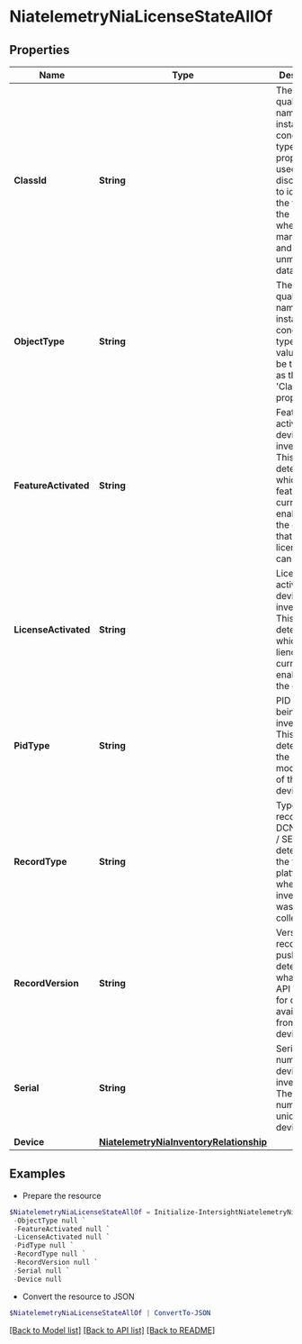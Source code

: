 # NiatelemetryNiaLicenseStateAllOf
## Properties

Name | Type | Description | Notes
------------ | ------------- | ------------- | -------------
**ClassId** | **String** | The fully-qualified name of the instantiated, concrete type. This property is used as a discriminator to identify the type of the payload when marshaling and unmarshaling data. | [default to "niatelemetry.NiaLicenseState"]
**ObjectType** | **String** | The fully-qualified name of the instantiated, concrete type. The value should be the same as the &#39;ClassId&#39; property. | [default to "niatelemetry.NiaLicenseState"]
**FeatureActivated** | **String** | Features activated on device being inventoried. This determines which features are currently enabled on the device that the license API can check. | [optional] 
**LicenseActivated** | **String** | Licenses activated on device being inventoried. This determines which lienceses are currently enabled on the device. | [optional] 
**PidType** | **String** | PID of device being inventoried. This determines the hardware model type of the device. | [optional] 
**RecordType** | **String** | Type of record DCNM / APIC / SE. This determines the type of platform where inventory was collected. | [optional] 
**RecordVersion** | **String** | Version of record being pushed. This determines what was the API version for data available from the device. | [optional] 
**Serial** | **String** | Serial number of device being inventoried. The serial number is unique per device. | [optional] 
**Device** | [**NiatelemetryNiaInventoryRelationship**](NiatelemetryNiaInventoryRelationship.md) |  | [optional] 

## Examples

- Prepare the resource
```powershell
$NiatelemetryNiaLicenseStateAllOf = Initialize-IntersightNiatelemetryNiaLicenseStateAllOf  -ClassId null `
 -ObjectType null `
 -FeatureActivated null `
 -LicenseActivated null `
 -PidType null `
 -RecordType null `
 -RecordVersion null `
 -Serial null `
 -Device null
```

- Convert the resource to JSON
```powershell
$NiatelemetryNiaLicenseStateAllOf | ConvertTo-JSON
```

[[Back to Model list]](../README.md#documentation-for-models) [[Back to API list]](../README.md#documentation-for-api-endpoints) [[Back to README]](../README.md)


